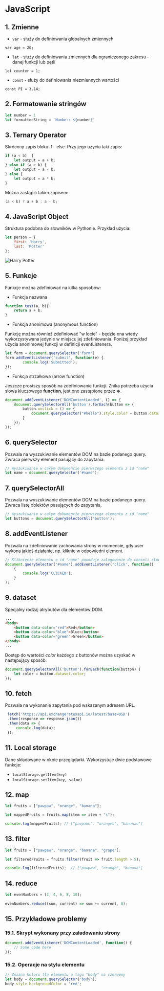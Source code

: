 # **JavaScript**
## 1.  Zmienne
-   `var` - służy do definiowania globalnych zmiennych
```
var age = 20;
```

-   `let` - służy do definiowania zmiennych dla ograniczonego zakresu - danej funkcji lub pętli
```
let counter = 1;
```

-   `const` - służy do definiowania niezmiennych wartości
```
const PI = 3.14;
```
## 2.  Formatowanie stringów
```javascript
let number = 1
let formattedString = `Number: ${number}`
```
## 3. Ternary Operator
Skrócony zapis bloku if - else. Przy jego użyciu taki zapis:
```js
if (a < b)  {        
    let output = a + b;    
} else if (a > b) {
    let output = a - b;    
} else {        
    let output = a * b;    
}
```
Można zastąpić takim zapisem:
```js
(a < b) ? a + b : a - b;
```
## 4.  JavaScript Object
Struktura podobna do słowników w Pythonie. Przykład użycia:
```javascript
let person = {
    first: 'Harry',
    last: 'Potter'
};
```
![Harry Potter](https://cs50.harvard.edu/web/2020/notes/5/images/console.png)
## 5. Funkcje
Funkcje można zdefiniować na kilka sposobów:
* Funkcja nazwana
```javascript
function test(a, b){
	return a + b;
}
```
* Funkcja anonimowa (anonymous function)

Funkcję można również zdefiniować "w locie" - będzie ona wtedy wykorzystywana jedynie w miejscu jej zdefiniowania. Poniżej przykład użycia anonimowej funkcji w definicji eventListenera.
```javascript
let form = document.querySelector('form')
form.addEventListener('submit', function(e) {
		console.log('Submitted');
});
```
* Funkcja strzałkowa (arrow function)

Jeszcze prostszy sposób na zdefiniowanie funkcji. Znika potrzeba użycia słowa kluczowego **function**, jest ono zastąpione przez **=>**.
```javascript
document.addEventListener('DOMContentLoaded', () => {
    document.querySelectorAll('button').forEach(button => {
        button.onclick = () => {
            document.querySelector("#hello").style.color = button.dataset.color;
        }
    });
});
```
## 6. querySelector
Pozwala na wyszukiwanie elementów DOM na bazie podanego query. Zwraca pierwszy element pasujący do zapytania.
```javascript
// Wyszukiwanie w całym dokumencie pierwszego elementu z id "name"
let name = document.querySelector('#name');
```
## 7. querySelectorAll
Pozwala na wyszukiwanie elementów DOM na bazie podanego query. Zwraca listę obiektów pasujących do zapytania,
```javascript
// Wyszukiwanie w całym dokumencie pierwszego elementu z id "name"
let buttons = document.querySelectorAll('button');
```

## 8. addEventListener
Pozwala na zdefiniowanie zachowania strony w momencie, gdy user wykona jakieś działanie, np. kliknie w odpowiedni element.
```javascript
// Kliknięcie elementu o id "name" powoduje zalogowanie do consoli słowa "CLICKED"
document.querySelector('#name').addEventListener('click', function()
	{
	    console.log('CLICKED');
	}
);
```
## 9. dataset
Specjalny rodzaj atrybutów dla elementów DOM.
```html
...
<body>
    <button data-color="red">Red</button>
    <button data-color="blue">Blue</button>
    <button data-color="green">Green</button>
</body>
...
```
Dostęp do wartości *color* każdego z buttonów można uzyskać w następujący sposób:
```javascript
document.querySelectorAll('button').forEach(function(button) {
    let color = button.dataset.color;
});
```
## 10. fetch
Pozwala na wykonanie zapytania pod wskazanym adresem URL.
```javascript
 fetch('https://api.exchangeratesapi.io/latest?base=USD')
 .then(response => response.json())
 .then(data => {
     console.log(data);
 });
```
## 11. Local storage
Dane składowane w oknie przeglądarki. Wykorzystuje dwie podstawowe funkcje:
-   `localStorage.getItem(key)`
-   `localStorage.setItem(key, value)`

## 12. map
```js
let fruits = ["pawpaw", "orange", "banana"];   

let mappedFruits = fruits.map(item => item + "s");    

console.log(mappedFruits); // ["pawpaws", "oranges", "bananas"]
```
## 13. filter
```js
let fruits = ["pawpaw", "orange", "banana", "grape"];
    
let filteredFruits = fruits.filter(fruit => fruit.length > 5);

console.log(filteredFruits);  // ["pawpaw", "orange", "banana"]
```
## 14. reduce
```js
let evenNumbers = [2, 4, 6, 8, 10]; 
    
evenNumbers.reduce((sum, current) => sum += current, 0);
```
## 15. Przykładowe problemy
### 15.1. Skrypt wykonany przy załadowaniu strony
```javascript
document.addEventListener('DOMContentLoaded', function() {
    // Some code here
});
```

### 15.2. Operacje na stylu elementu
```javascript
// Zmiana koloru tła elementu o tagu "body" na czerwony
let body = document.querySelector('body');
body.style.backgroundColor = 'red';
```
